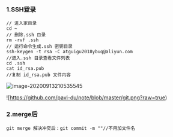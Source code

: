 

### 1.SSH登录

```nginx
// 进入家目录
cd ~
// 删除.ssh 目录
rm -rvf .ssh
// 运行命令生成.ssh 密钥目录
ssh-keygen -t rsa -C atguigu2018ybuq@aliyun.com
//进入.ssh 目录查看文件列表
cd .ssh
cat id_rsa.pub
//复制 id_rsa.pub 文件内容
```

![image-20200913210535545](C:\Users\Administrator\AppData\Roaming\Typora\typora-user-images\image-20200913210535545.png)

![https://github.com/pavi-du/note/blob/master/git.png?raw=true)

### 2.merge后

```
git merge 解决冲突后：git commit -m ""//不用加文件名
```

